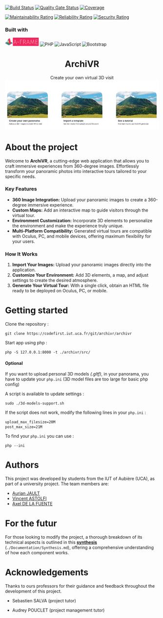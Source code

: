 [![Build Status](https://codefirst.iut.uca.fr/api/badges/archivr/archivr/status.svg)](https://codefirst.iut.uca.fr/archivr/archivr) [![Quality Gate Status](https://codefirst.iut.uca.fr/sonar/api/project_badges/measure?project=archivr&metric=alert_status&token=97d8dade15a32baa978ecaa4fd832bf09c5c10f5)](https://codefirst.iut.uca.fr/sonar/dashboard?id=archivr) [![Coverage](https://codefirst.iut.uca.fr/sonar/api/project_badges/measure?project=archivr&metric=coverage&token=97d8dade15a32baa978ecaa4fd832bf09c5c10f5)](https://codefirst.iut.uca.fr/sonar/dashboard?id=archivr)

[![Maintainability Rating](https://codefirst.iut.uca.fr/sonar/api/project_badges/measure?project=archivr&metric=sqale_rating&token=97d8dade15a32baa978ecaa4fd832bf09c5c10f5)](https://codefirst.iut.uca.fr/sonar/dashboard?id=archivr) [![Reliability Rating](https://codefirst.iut.uca.fr/sonar/api/project_badges/measure?project=archivr&metric=reliability_rating&token=97d8dade15a32baa978ecaa4fd832bf09c5c10f5)](https://codefirst.iut.uca.fr/sonar/dashboard?id=archivr) [![Security Rating](https://codefirst.iut.uca.fr/sonar/api/project_badges/measure?project=archivr&metric=security_rating&token=97d8dade15a32baa978ecaa4fd832bf09c5c10f5)](https://codefirst.iut.uca.fr/sonar/dashboard?id=archivr)

### Built with

<img src="./Documentation/images/aframe.png" width="110"> ![PHP](https://img.shields.io/badge/php-%23777BB4.svg?style=for-the-badge&logo=php&logoColor=white) ![JavaScript](https://img.shields.io/badge/javascript-%23323330.svg?style=for-the-badge&logo=javascript&logoColor=%23F7DF1E) ![Bootstrap](https://img.shields.io/badge/bootstrap-%238511FA.svg?style=for-the-badge&logo=bootstrap&logoColor=white) 


<div align="center">
    <h1>ArchiVR</h1
    <span>Create your own virtual 3D visit</span>
    <img src="./Documentation/images/archivr-homepage.png">
</div>

# About the project

Welcome to **ArchiVR**, a cutting-edge web application that allows you to craft immersive experiences from 360-degree images. Effortlessly transform your panoramic photos into interactive tours tailored to your specific needs.

### Key Features

- **360 Image Integration:** Upload your panoramic images to create a 360-degree immersive experience.
- **Custom Maps:** Add an interactive map to guide visitors through the virtual tour.
- **Environment Customization:** Incorporate 3D elements to personalize the environment and make the experience truly unique.
- **Multi-Platform Compatibility:** Generated virtual tours are compatible with Oculus, PC, and mobile devices, offering maximum flexibility for your users.

### How It Works

1. **Import Your Images:** Upload your panoramic images directly into the application.
2. **Customize Your Environment:** Add 3D elements, a map, and adjust settings to create the desired atmosphere.
3. **Generate Your Virtual Tour:** With a single click, obtain an HTML file ready to be deployed on Oculus, PC, or mobile.

# Getting started

Clone the repository :

```
git clone https://codefirst.iut.uca.fr/git/archivr/archivr
```

Start app using php :

```
php -S 127.0.0.1:8000 -t ./archivr/src/
```

#### Optional

If you want to upload personal 3D models _(.gltf)_, in your panorama, you have to update your `php.ini` (3D model files are too large for basic php config)

A script is available to update settings :

```
sudo ./3d-models-support.sh
```

If the script does not work, modify the following lines in your `php.ini` :

```
upload_max_filesize=20M
post_max_size=21M
```

To find your `php.ini` you can use :

```
php --ini
```

# Authors

This project was developed by students from the IUT of Aubière (UCA), as part of a university project. The team members are:

- [Aurian JAULT](https://codefirst.iut.uca.fr/git/aurian.jault)
- [Vincent ASTOLFI](https://codefirst.iut.uca.fr/git/vincent.astolfi)
- [Axel DE LA FUENTE](https://codefirst.iut.uca.fr/git/axel.de_la_fuente)

# For the futur

For those looking to modify the project, a thorough breakdown of its technical aspects is outlined in this **[synthesis](https://codefirst.iut.uca.fr/git/archivr/archivr/src/branch/master/Documentation/Synthesis.md)** (`./Documentation/Synthesis.md`), offering a comprehensive understanding of how each component works.

# Acknowledgements

Thanks to ours professors for their guidance and feedback throughout the development of this project.

- Sebastien SALVA (project tutor)

- Audrey POUCLET (project management tutor)

